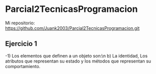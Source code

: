 # Parcial2TecnicasProgramacion

Mi repositorio: https://github.com/Juank2003/Parcial2TecnicasProgramacion.git


## Ejercicio 1

-1) Los elementos que definen a un objeto son:\n
b) La identidad, Los atributos que representan su estado y los métodos que representan su
comportamiento.

